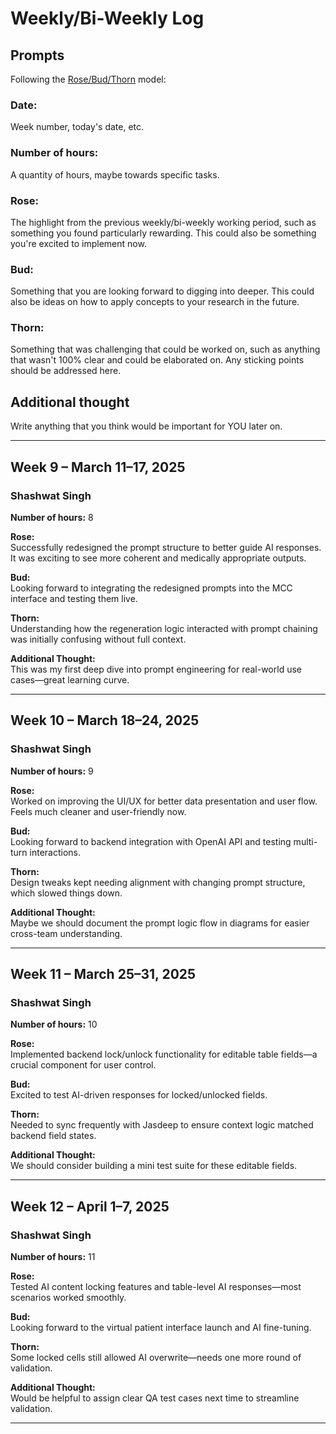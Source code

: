 # Weekly/Bi-Weekly Log

## Prompts
Following the [Rose/Bud/Thorn](https://www.panoramaed.com/blog/rose-bud-thorn-activity-and-worksheet#:~:text=%22Rose%2C%20Bud%2C%20Thorn%22%20is%20a%20mindful%20design%2D,day%2C%20week%2C%20or%20month.) model:

### Date: 
Week number, today's date, etc. 


### Number of hours: 
A quantity of hours, maybe towards specific tasks. 

### Rose:
The highlight from the previous weekly/bi-weekly working period, such as something you found particularly rewarding. This could also be something you're excited to implement now.

### Bud: 
Something that you are looking forward to digging into deeper. This could also be ideas on how to apply concepts to your research in the future. 

### Thorn: 
Something that was challenging that could be worked on, such as anything that wasn't 100% clear and could be elaborated on. Any sticking points should be addressed here. 

## Additional thought
Write anything that you think would be important for YOU later on.

---



## Week 9 – March 11–17, 2025

### Shashwat Singh

**Number of hours:** 8

**Rose:**  
Successfully redesigned the prompt structure to better guide AI responses. It was exciting to see more coherent and medically appropriate outputs.

**Bud:**  
Looking forward to integrating the redesigned prompts into the MCC interface and testing them live.

**Thorn:**  
Understanding how the regeneration logic interacted with prompt chaining was initially confusing without full context.

**Additional Thought:**  
This was my first deep dive into prompt engineering for real-world use cases—great learning curve.

---

## Week 10 – March 18–24, 2025

### Shashwat Singh

**Number of hours:** 9

**Rose:**  
Worked on improving the UI/UX for better data presentation and user flow. Feels much cleaner and user-friendly now.

**Bud:**  
Looking forward to backend integration with OpenAI API and testing multi-turn interactions.

**Thorn:**  
Design tweaks kept needing alignment with changing prompt structure, which slowed things down.

**Additional Thought:**  
Maybe we should document the prompt logic flow in diagrams for easier cross-team understanding.

---

## Week 11 – March 25–31, 2025

### Shashwat Singh

**Number of hours:** 10

**Rose:**  
Implemented backend lock/unlock functionality for editable table fields—a crucial component for user control.

**Bud:**  
Excited to test AI-driven responses for locked/unlocked fields.

**Thorn:**  
Needed to sync frequently with Jasdeep to ensure context logic matched backend field states.

**Additional Thought:**  
We should consider building a mini test suite for these editable fields.

---

## Week 12 – April 1–7, 2025

### Shashwat Singh

**Number of hours:** 11

**Rose:**  
Tested AI content locking features and table-level AI responses—most scenarios worked smoothly.

**Bud:**  
Looking forward to the virtual patient interface launch and AI fine-tuning.

**Thorn:**  
Some locked cells still allowed AI overwrite—needs one more round of validation.

**Additional Thought:**  
Would be helpful to assign clear QA test cases next time to streamline validation.

---
